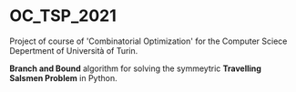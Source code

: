 # OC_TSP_2021
Project of course of 'Combinatorial Optimization' for the Computer Sciece Depertment of Università of Turin.

**Branch and Bound** algorithm for solving the symmeytric **Travelling Salsmen Problem** in Python. 
